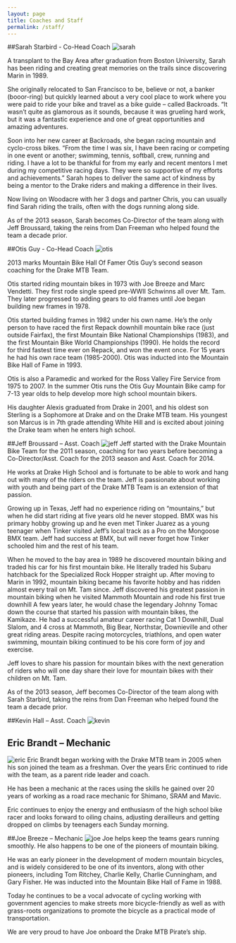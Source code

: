 ```yaml
---
layout: page
title: Coaches and Staff
permalink: /staff/
---
```


##Sarah Starbird - Co-Head Coach
![sarah](https://github.com/pwerba/drakeMTB/blob/gh-pages/images/Sarah-Starbird.jpg)

A transplant to the Bay Area after graduation from Boston University, Sarah has been riding and creating great memories on the trails since discovering Marin in 1989.

She originally relocated to San Francisco to be, believe or not, a banker (booor-ring) but quickly learned about a very cool place to work where you were paid to ride your bike and travel as a bike guide – called Backroads. “It wasn’t quite as glamorous as it sounds, because it was grueling hard work, but it was a fantastic experience and one of great opportunities and amazing adventures.

Soon into her new career at Backroads, she began racing mountain and cyclo-cross bikes.  “From the time I was six, I have been racing or competing in one event or another; swimming, tennis, softball, crew, running and riding. I have a lot to be thankful for from my early and recent mentors I met during my competitive racing days. They were so supportive of my efforts and achievements.”  Sarah hopes to deliver the same act of kindness by being a mentor to the Drake riders and making a difference in their lives.

Now living on Woodacre with her 3 dogs and partner Chris, you can usually find Sarah riding the trails, often with the dogs running along side.

As of the 2013 season, Sarah becomes Co-Director of the team along with Jeff Broussard, taking the reins from Dan Freeman who helped found the team a decade prior.

##Otis Guy - Co-Head Coach
![otis](https://github.com/pwerba/drakeMTB/blob/gh-pages/images/Otis-Guy.jpg)

2013 marks Mountain Bike Hall Of Famer Otis Guy’s second season coaching for the Drake MTB Team.

Otis started riding mountain bikes in 1973 with Joe Breeze and Marc Vendetti. They first rode single speed pre-WWII Schwinns all over Mt. Tam. They later progressed to adding gears to old frames until Joe began building new frames in 1978.

Otis started building frames in 1982 under his own name.  He’s the only person to have raced the first Repack downhill mountain bike race (just outside Fairfax), the first Mountain Bike National Championships (1983), and the first Mountain Bike World Championships (1990). He holds the record for third fastest time ever on Repack, and won the event once. For 15 years he had his own race team (1985-2000). Otis was inducted into the Mountain Bike Hall of Fame in 1993.

Otis is also a Paramedic and worked for the Ross Valley Fire Service from 1975 to 2007. In the summer Otis runs the Otis Guy Mountain Bike camp for 7-13 year olds to help develop more high school mountain bikers.

His daughter Alexis graduated from Drake in 2001, and his oldest son Sterling is a Sophomore at Drake and on the Drake MTB team.  His youngest son Marcus is in 7th grade attending White Hill and is excited about joining the Drake team when he enters high school.

##Jeff Broussard – Asst. Coach
![jeff](https://github.com/pwerba/drakeMTB/blob/gh-pages/images/Jeff-Broussard.jpg)
Jeff started with the Drake Mountain Bike Team for the 2011 season, coaching for two years before becoming a Co-Director/Asst. Coach for the 2013 season and Asst. Coach for 2014.

He works at Drake High School and is fortunate to be able to work and hang out with many of the riders on the team.  Jeff is passionate about working with youth and being part of the Drake MTB Team is an extension of that passion.

Growing up in Texas, Jeff had no experience riding on “mountains,” but when he did start riding at five years old he never stopped.  BMX was his primary hobby growing up and he even met Tinker Juarez as a young teenager when Tinker visited Jeff’s local track as a Pro on the Mongoose BMX team.  Jeff had success at BMX, but will never forget how Tinker schooled him and the rest of his team.

When he moved to the bay area in 1989 he discovered mountain biking and traded his car for his first mountain bike.  He literally traded his Subaru hatchback for the Specialized Rock Hopper straight up.  After moving to Marin in 1992, mountain biking became his favorite hobby and has ridden almost every trail on Mt. Tam since.  Jeff discovered his greatest passion in mountain biking when he visited Mammoth Mountain and rode his first true downhill A few years later, he would chase the legendary Johnny Tomac down the course that started his passion with mountain bikes, the Kamikaze.  He had a successful amateur career racing Cat 1 Downhill, Dual Slalom, and 4 cross at Mammoth, Big Bear, Northstar, Downieville and other great riding areas.  Despite racing motorcycles, triathlons, and open water swimming, mountain biking continued to be his core form of joy and exercise.

Jeff loves to share his passion for mountain bikes with the next generation of riders who will one day share their love for mountain bikes with their children on Mt. Tam.

As of the 2013 season, Jeff becomes Co-Director of the team along with Sarah Starbird, taking the reins from Dan Freeman who helped found the team a decade prior.

##Kevin Hall – Asst. Coach
![kevin](https://github.com/pwerba/drakeMTB/blob/gh-pages/images/Kevin-Hall.jpg)
## Eric Brandt – Mechanic
![eric](https://github.com/pwerba/drakeMTB/blob/gh-pages/images/Eric-Brandt.jpg)
Eric Brandt began working with the Drake MTB team in 2005 when his son joined the team as a freshman. Over the years Eric continued to ride with the team, as a parent ride leader and coach.

He has been a mechanic at the races using the skills he gained over 20 years of working as a road race mechanic for Shimano, SRAM and Mavic.

Eric continues to enjoy the energy and enthusiasm of the high school bike racer and looks forward to oiling chains, adjusting derailleurs and getting dropped on climbs by teenagers each Sunday morning.

##Joe Breeze – Mechanic
![joe](https://github.com/pwerba/drakeMTB/blob/gh-pages/images/Joe-Breeze.jpg)
Joe helps keep the teams gears running smoothly. He also happens to be one of the pioneers of mountain biking.

He was an early pioneer in the development of modern mountain bicycles, and is widely considered to be one of its inventors, along with other pioneers, including Tom Ritchey, Charlie Kelly, Charlie Cunningham, and Gary Fisher. He was inducted into the Mountain Bike Hall of Fame in 1988.

Today he continues to be a vocal advocate of cycling working with government agencies to make streets more bicycle-friendly as well as with grass-roots organizations to promote the bicycle as a practical mode of transportation.

We are very proud to have Joe onboard the Drake MTB Pirate’s ship.
